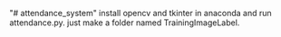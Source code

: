 "# attendance_system" 
install opencv and tkinter in anaconda and run attendance.py.
just make a folder named TrainingImageLabel.
